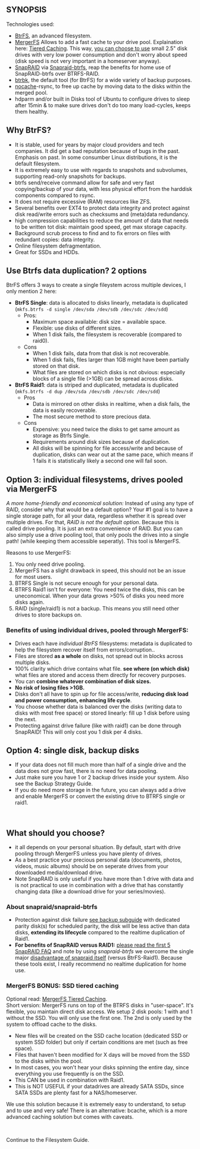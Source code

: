 ## SYNOPSIS
Technologies used: 
- [BtrFS](https://linuxhint.com/btrfs-filesystem-beginner-guide/), an advanced filesystem. 
- [MergerFS](https://github.com/trapexit/mergerfs#description) Allows to add a fast cache to your drive pool. Explaination here: [Tiered Caching](https://github.com/trapexit/mergerfs#tiered-caching). This way, [you can choose to use](https://github.com/zilexa/Homeserver/blob/master/Hardware%20recommendations.md) small 2.5" disk drives with very low power consumption and don't worry about speed (disk speed is not very important in a homeserver anyway).  
- [SnapRAID](http://www.snapraid.it/faq#whatisit) via [Snapraid-btrfs](https://github.com/automorphism88/snapraid-btrfs#faq), reap the benefits for home use of SnapRAID-btrfs over BTRFS-RAID.
- [btrbk](https://github.com/digint/btrbk), the default tool (for BtrFS) for a wide variety of backup purposes.
- [nocache](https://github.com/Feh/nocache#nocache---minimize-filesystem-caching-effects)-rsync, to free up cache by moving data to the disks within the merged pool.
- hdparm and/or built in Disks tool of Ubuntu to configure drives to sleep after 15min & to make sure drives don't do too many load-cycles, keeps them healthy. 

## Why BtrFS?
- It is stable, used for years by major cloud providers and tech companies. It did get a bad reputation because of bugs in the past. Emphasis on past. In some consumber Linux distributions, it is the default filesystem. 
- It is extremely easy to use with regards to snapshots and subvolumes, supporting read-only snapshots for backups. 
- btrfs send/receive command allow for safe and very fast copying/backup of your data, with less physical effort from the harddisk components compared to rsync. 
- It does not require excessive (RAM) resources like ZFS. 
- Several benefits over EXT4 to protect data integrity and protect against disk read/write errors such as checksums and (meta)data redundancy.
- high compression capabilities to reduce the amount of data that needs to be written tot disk: maintain good speed, get max storage capacity. 
- Background scrub process to find and to fix errors on files with redundant copies: data integrity.
- Online filesystem defragmentation.
- Great for SSDs and HDDs.</details>

## Use Btrfs data duplication? 2 options
BtrFS offers 3 ways to create a single fileystem across multiple devices, I only mention 2 here: 
- **BtrFS Single**: data is allocated to disks linearly, metadata is duplicated (`mkfs.btrfs -d single /dev/sda /dev/sdb /dev/sdc /dev/sdd`)
  - Pros: 
    - Maximum space available: disk size = available space.
    - Flexible: use disks of different sizes.
    - When 1 disk fails, the filesystem is recoverable (compared to raid0). 
  - Cons
    - When 1 disk fails, data from that disk is not recoverable.
    - When 1 disk fails, files larger than 1GB might have been partially stored on that disk. 
    - What files are stored on which disks is not obvious: especially blocks of a single file (>1GB) can be spread across disks. 
- **BtrFS Raid1**: data is striped and duplicated, metadata is duplicated (`mkfs.btrfs -d dup /dev/sda /dev/sdb /dev/sdc /dev/sdd`)
  - Pros
    - Data is mirrored on other disks in realtime, when a disk fails, the data is easily recoverable. 
    - The most secure method to store precious data. 
  - Cons
    - Expensive: you need twice the disks to get same amount as storage as Btrfs Single. 
    - Requirements around disk sizes because of duplication. 
    - All disks will be spinning for file access/write and because of duplication, disks can wear out at the same pace, which means if 1 fails it is statistically likely a second one will fail soon. 

## Option 3: individual filesystems, drives pooled via MergerFS
_A more home-friendly and economical solution:_
Instead of using any type of RAID, consider why that would be a default option? Your #1 goal is to have a single storage path, for all your data, regardless whether it is spread over multiple drives. For that, _RAID is not the default option_. Because this is called drive pooling. It is just an extra convenience of RAID. But you can also simply use a drive pooling tool, that only pools the drives into a single path! (while keeping them accessible seperatly). This tool is MergerFS. 

Reasons to use MergerFS:
1. You only need drive pooling.
2. MergerFS has a slight drawback in speed, this should not be an issue for most users. 
3. BTRFS Single is not secure enough for your personal data. 
4. BTRFS Raid1 isn't for everyone: You need twice the disks, this can be uneconomical. When your data grows >50% of disks you need more disks again. 
5. RAID (single/raid1) is not a backup. This means you still need other drives to store backups on. 

### Benefits of using individual drives, pooled through MergerFS:
- Drives each have _individual BtrFS_ filesystems: metadata is duplicated to help the filesystem recover itself from errors/corruption.. 
- Files are stored **as a whole** on disks, not spread out in blocks across multiple disks.
- 100% clarity which drive contains what file.  **see where (on which disk)** what files are stored and access them directly for recovery purposes.
- You can **combine whatever combination of disk sizes.**
- **No risk of losing files >1GB.**
- Disks don't all have to spin up for file access/write, **reducing disk load and power consumption, enhancing life cycle**.
- You choose whether data is balanced over the disks (writing data to disks with most free space) or stored linearly: fill up 1 disk before using the next. 
- Protecting against drive failure (like with raid1) can be done through SnapRAID! This will only cost you 1 disk per 4 disks. 

## Option 4: single disk, backup disks
- If your data does not fill much more than half of a single drive and the data does not grow fast, there is no need for data pooling. 
- Just make sure you have 1 or 2 backup drives inside your system. Also see the Backup Strategy Guide. 
- If you do need more storage in the future, you can always add a drive and enable MergerFS or convert the existing drive to BTRFS single or raid1. 


&nbsp;

## What should you choose? 
- it all depends on your personal situation. By default, start with drive pooling through MergerFS unless you have plenty of drives. 
- As a best practice your precious personal data (documents, photos, videos, music albums) should be on seperate drives from your downloaded media/download drive. 
- Note SnapRAID is only useful if you have more than 1 drive with data and is not practical to use in combination with a drive that has constantly changing data (like a download drive for your series/movies). 

### About snapraid/snapraid-btrfs
- Protection against disk failure [see backup subguide](https://github.com/zilexa/Homeserver/tree/master/maintenance) with dedicated parity disk(s) for scheduled parity, the disk will be less active than data disks, **extending its lifecycle** compared to the realtime duplication of Raid1.
- **For benefits of SnapRAID versus RAID1:** [please read the first 5 SnapRAID FAQ](https://www.snapraid.it/faq#whatisit) and note by using _snapraid-btrfs_ we overcome the single major [disadvantage of snapraid itself](https://github.com/automorphism88/snapraid-btrfs#q-why-use-snapraid-btrfs) (versus BtrFS-Raid1). Because these tools exist, I really recommend no realtime duplication for home use. 

### MergerFS BONUS: SSD tiered caching
Optional read: [MergerFS Tiered Caching](https://github.com/trapexit/mergerfs#tiered-caching).  
Short version: 
MergerFS runs on top of the BTRFS disks in "user-space". It's flexible, you maintain direct disk access. We setup 2 disk pools: 1 with and 1 without the SSD. You will only use the first one. The 2nd is only used by the system to offload cache to the disks. 
- New files will be created on the SSD cache location (dedicated SSD or system SSD folder) but only if certain conditions are met (such as free space). 
- Files that haven't been modified for X days will be moved from the SSD to the disks within the pool. 
- In most cases, you won't hear your disks spinning the entire day, since everything you use frequently is on the SSD. 
- This CAN be used in combination with Raid1. 
- This is NOT USEFUL if your datadrives are already SATA SSDs, since SATA SSDs are plenty fast for a NAS/homeserver. 

We use this solution because it is extremely easy to understand, to setup and to use and very safe! There is an alternative: bcache, which is a more advanced caching solution but comes with caveats. 

&nbsp;

Continue to the Filesystem Guide. 
